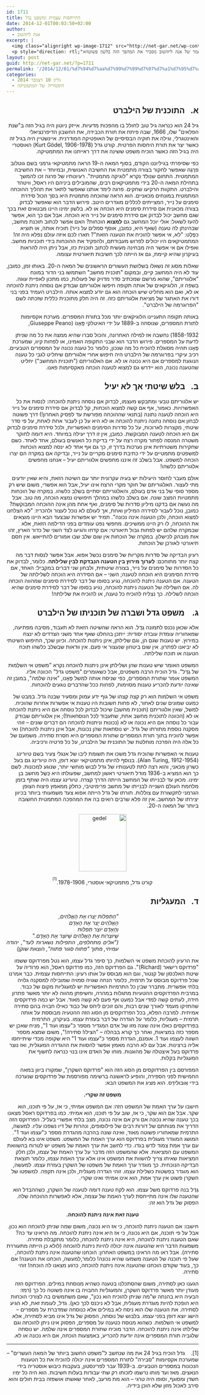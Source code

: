 ```yaml
---
id: 1711
title: התייחסות עצמית ומשפט גֶדֶל
date: 2014-12-01T00:03:50+02:00
author:
  - אנה ליזהטוב
excerpt: |
  <img class="alignright wp-image-1712" src="http://net-gar.net/wp-content/uploads/2014/11/gedel.png" alt="gedel" width="81" height="97" />
  <p style="direction: rtl;">גיל 24 הוא כנראה גיל טוב לחולל בו מהפכות. ניוטון חולל בגיל הזה מהפך בחשבון הדיפרנציאלי והאיטנגרלי, ואיינשטיין גילה בו את תורת היחסות הפרטית. ב-1930 הוכיח מתמטיקאי אוסטרי בשם קורט גדל, שגם הוא היה אז בן 24, משפט שיש המכנים אותו "המשפט החשוב ביותר של המאה העשרים". הוא שינה את הדרך בה אנחנו מסתכלים על החשיבה המתמטית. המאמר של אנה ליזהטוב מסביר את המהפך הזה בלשון פשוטה.</p>
layout: post
guid: http://net-gar.net/?p=1711
permalink: '/2014/12/01/%d7%94%d7%aa%d7%99%d7%99%d7%97%d7%a1%d7%95%d7%aa-%d7%a2%d7%a6%d7%9e%d7%99%d7%aa-%d7%95%d7%9e%d7%a9%d7%a4%d7%98-%d7%92%d6%b6%d7%93%d6%b6%d7%9c/'
categories:
  - גליון 10 דצמבר 2014
  - היסטוריה של המתמטיקה
---
```

<h2 style="direction: rtl;">
  א.   התוכנית של הילברט
</h2>

<p style="direction: rtl;">
  גיל 24 הוא כנראה גיל טוב לחולל בו מהפכות מדעיות. אייזק ניוטון היה בגיל הזה ב"שנת הפלאים" שלו, 1666, שבה פיתח את תורת הכבידה, את החשבון הדיפרנציאלי והאינטגרלי, וגילה את חוקיה הבסיסיים של האופטיקה המודרנית. איינשטיין היה בגיל זה כאשר יצר את תורת היחסות הפרטית. קורט גדל (Kurt Gödel, 1906-1978) האוסטרי היה בגיל הזה כאשר הוכיח משפט ששינה את דרך ראייתנו את המתמטיקה.
</p>

<p style="direction: rtl;">
  כפי שסיפרתי בגיליוננו הקודם, בסוף המאה ה-19 הראה מתמטיקאי גרמני בשם גוטלוב פרֶגֶה שאפשר לחקור בצורה מתמטית את החשיבה האנושית, ובמיוחד – את החשיבה המתמטית. התחום שנולד נקרא "לוגיקה מתמטית". רעיונותיו של פרגה זכו להמשך בתחילת המאה ה-20 בידי מתמטיקאים רבים, שהמובילים ביניהם היו ראסל, וויטהד והילברט. התקוות הרקיעו שחקים. פרגה לימד אותנו שאפשר לתאר את תהליך ההוכחה המתמטית במונחים מכאניים. הוא הראה שהוכחה מתמטית היא בסך הכול סידרת סימנים על נייר, המצייתים לכללים מוגדרים היטב. פירוש הדבר הוא שאפשר לבדוק בצורה מכאנית אם סידרת סימנים היא הוכחה או לא. בלשון ימינו היינו מבטאים זאת בכך שגם מחשב יכול לבדוק אם סידרת סימנים על נייר היא הוכחה. אבל אם כך הוא, אפשר להעז לשאול: אולי יוכל המחשב גם <strong>למצוא</strong> הוכחות? האם אפשר לכתוב תוכנת מחשב, שבהינתן לה טענה (שאף היא, כמובן, אוסף סמלים על נייר) תוכיח אותה, או תוציא כפֶלֶט: "לא, אי אפשר להוכיח את הטענה הזאת"? תארו לכם איזה עולם נפלא היה זה! המתמטיקאים היו יכולים לפרוש מעבודתם, ולהפקיד את ההוכחות בידי תוכניות מחשב. ואפילו אם אי אפשר היה מבחינה מעשית לכתוב תוכנית כזו, אבל ניתן היה להראות בעיקרון שהיא קיימת, גם אז הייתה לכך חשיבות תיאורטית עצומה.
</p>

<p style="direction: rtl;">
  שאלות מסוג זה נשאלו בשלושת העשורים הראשונים של המאה ה-20. באותו זמן, כמובן, עוד לא היה המחשב קיים, ובמקום "תוכנית מחשב" השתמשו בני הדור במונח "אלגוריתם", שהוא מרשם שמכתיב סדר מדויק של פעולות, כמו מתכון לאפיית עוגה. בשפה זו, הלוגיקאים של אותה תקופה חיפשו אלגוריתם שבודק אם נוסחה ניתנת להוכחה או לא, ואם הוא מחליט שיש הוכחה הוא גם יודע למצוא אותה. הילברט העמיד בפני בני דורו את האתגר של מציאת אלגוריתם כזה. זה היה חלק מתוכנית כללית שזכתה לשם "הפרוגרמה של הילברט".
</p>

<p style="direction: rtl;">
  באותה תקופה התעניינו הלוגיקאים יותר מכל בתורת המספרים. מערכת אקסיומות לתורת המספרים, שנוסחה ב-1889 על ידי האיטלקי פֶּאָנוֹ (Giuseppe Peano,
</p>

<p style="direction: rtl;">
  1858-1932) נחשבה אז למילה האחרונה, והכול סברו שהיא ממצה את כל מה שניתן לדעת על המספרים. פירוש הדבר הוא שבני התקופה האמינו, או לפחות קיוו, שמערכת פֶּאָנו תהיה מסוגלת להוכיח כל מה שנכון, כלומר כל טענה נכונה על המספרים הטבעיים. רכיב עיקרי בפרוגרמה של הילברט היה חיפוש אחרי אלגוריתם שיחליט לגבי כל טענה הנוגעת למספרים אם היא נכונה או לא. אם האלגוריתם ("תוכנית המחשב") יחליט שהטענה נכונה, הוא יידרש גם למצוא לטענה הוכחה מאקסיומות פאנו.
</p>

<h2 style="direction: rtl;">
  ב.   בלש שיטתי אך לא יעיל
</h2>

<p style="direction: rtl;">
  יש אלגוריתם טבעי ומתבקש מעצמו, לבדוק אם נוסחה ניתנת להוכחה: לנסות את כל האפשרויות. כאמור, אף אם קשה למצוא הוכחות, קל לבדוק אם סידרת סימנים על נייר היא הוכחה לטענה נתונה (בתנאי שההוכחה מפורשת עד לפסיק האחרון!) דרך פשוטה לבחון אם נוסחה נתונה ניתנת להוכחה או לא היא על כן לעבור אחת לאחת, על פי סדר שיטתי, מקצרות לארוכות, על כל סדרות הסימנים האפשריות, ולכל סידרת סימנים לבדוק אם היא הוכחה לטענה המבוקשת. כמובן, אין זו דרך יעילה במיוחד. היא דומה לחוקר משטרה המנסה לפתור מקרה רצח על ידי בדיקת כל האנשים בעולם, אחד לאחד. כשם שחקירות משטרתיות אינן נערכות בדרך זו, כך גם אף אחד לא ינסה למצוא הוכחות למשפטים מתמטיים על ידי כתיבת סימנים מִקריים על נייר, ובדיקה אם במקרה הם יצרו הוכחה למשפט. אבל בשלב זה איננו מחפשים אלגוריתם יעיל – אנחנו מחפשים אלגוריתם כלשהו!
</p>

<p style="direction: rtl;">
  אולם מעבר לחוסר היעילות יש בעיה עקרונית יותר עם השיטה הזאת, והיא שאין יודעים מתי לעצור. האלגוריתם של חוקר מקרי הרצח אינו יעיל, אבל הוא אפשרי, משום שיש רק מספר סופי של בני אדם בעולם, והאלגוריתם יסתיים בשלב כלשהו. במקרה של הוכחות מתמטיות המצב שונה. אם בשלב כלשהו במהלך חיפושינו נמצא הוכחה, מה טוב. אבל מה נעשה אם בדקנו מיליון סדרות של סימנים, ואף אחת מהן אינה ההוכחה המבוקשת? כמובן, נוכל לעבור לסידרה המיליון ואחת, אך לעולם לא נוכל לעצור ולהכריז: "לא הצלחנו למצוא הוכחה, ולכן הטענה אינה נכונה". תמיד יש אפשרות שבצעד הבא היינו מוצאים את ההוכחה, לו רק היינו ממשיכים. מחפשי נפט עומדים בפני הדילמה הזאת, אלא שבמקרה שלהם יש לפחות גבול תיאורטי: אם קדחו והגיעו לצד השני של כדור הארץ, זהו אות מובהק לכישלון. במקרה של הוכחות אין שום שלב שבו אמורים להתייאש. אין חסם תיאורטי לאורכן של הוכחות.
</p>

<p style="direction: rtl;">
  רעיון הבדיקה של סדרות מקריות של סימנים נכשל אפוא. אבל אפשר לנסות דבר מה קצת יותר מתוחכם: <strong>לערוך מירוץ בין הטענה הנבדקת לבין שלילתה</strong>. כלומר, לבדוק את כל הסדרות של סימנים על נייר, בצורה שיטתית, ולבחון שני דברים במקביל: האחד, אם סידרת הסימנים היא הוכחה לטענה; השני – אם הסידרה היא הוכחה לשלילתה של הטענה. אם הטענה ניתנת להוכחה, נגיע בסופו של דבר לסידרת סימנים שמהווה הוכחה לה. אם השלילה של הטענה ניתנת להוכחה, נגיע בסופו של דבר לסידרת סימנים שהיא הוכחה לשלילה. כך נצליח להוכיח כל טענה, או להוכיח את שלילתה!
</p>

<h2 style="direction: rtl;">
  ג.    משפט גדל ושברה של תוכניתו של הילברט
</h2>

<p style="direction: rtl;">
  אלא שכאן נכנס לתמונה גֶדֶל. הוא הראה שהשיטה הזאת לא תעבוד, מסיבה מפתיעה, שמאחוריה עומדת עובדה יסודית: ייתכן בהחלט שאף אחד משני הצדדים לא ינצח במירוץ. יש טענות שגם הן, וגם שלילתן, אינן ניתנות להוכחה. וכיוון שכך, החיפוש השיטתי לא יביאנו לפתרון. אין שום ביטחון שנעצור אי פעם. אין וודאות שבשלב כלשהו תוכח הטענה או תוכח שלילתה.
</p>

<p style="direction: rtl;">
  המשפט האומר שיש טענות שהן ושלילתן אינן ניתנות להוכחה נקרא "משפט אי השלֵמוּת של גֶדֶל". גדל הוכיח הרבה משפטים, אבל כשאומרים "משפט גדל" הכוונה אליו. המשפט אומר שתורת המספרים, כפי שניסח אותה למשל פֶּאָנו, "אינה שלמה", במובן זה שאינה יודעת להכריע טענות מסוימות, לפחות ככל שהדברים נוגעים להוכחות.
</p>

<p style="direction: rtl;">
  משפט אי השלמות הוא רק קצה קצהו של גוף ידע עמוק ומסעיר שבנה גדל. במבט של כמעט שמונים שנים לאחור, לא פחות חשובות היו טענות אי אפשרות אחרות שהוכיח. למשל, שאין אלגוריתם (תוכנית מחשב) שיכול לבדוק לכל נוסחה אם היא ניתנת להוכחה או לא (הכוונה לתוכנית מחשב אחת, שתעבוד לכל הנוסחאות!); אין אלגוריתם שבודק עבור כל נוסחה אם היא נכונה או לא (נכונוּת וניתנוּת להוכחה הם דברים שונים – זוהי מסקנה נוספת מתורתו של גדל. יש נוסחאות שהן נכונות, אבל אינן ניתנות להוכחה) ואי אפשר להוכיח בתוך תורת המספרים שתורת המספרים היא חסרת סתירה. משמעם של כל אלה היה הפרכה מוחלטת של התוכנית של הילברט, על כל פרטיה ורכיביה.
</p>

<p style="direction: rtl;">
  טענות אי האפשרות שהוכיח גדל משכו את תשומת ליבו של אנגלי צעיר בשם טיורינג (Alan Turing, 1912-1954). בנוסף להיותו מתמטיקאי יוצא דופן, היה טיורינג גם בעל כשרון מכאני, והוא רצה לתת לטענותיו של גדל לבוש מוחשי יותר, שנוגע למכונות. לשם כך הוא המציא ב-1936 מודל תיאורטי ראשון למחשב, שפעולתו היא כְּשֶׂל מחשב בן ימינו. מכאן עד לבנייתו של המחשב הייתה הדרך קצרה. טיורינג עצמו היה שותף בזמן מלחמת העולם השנייה לבנייתו של מחשב פרימיטיבי, כחלק ממאמץ פיצוח הצופן הגרמני לתקשורת עם צוללות. תורתו של גדל הייתה אפוא צעד משמעותי ביותר בכיוון יצירתו של המחשב. אין זה פלא שרבים רואים בה את המהפכה המתמטית החשובה ביותר של המאה ה-20.
</p>

<p style="direction: rtl; text-align: center;">
  <img class="aligncenter size-full wp-image-1712" src="http://net-gar.net/wp-content/uploads/2014/11/gedel.png" alt="gedel" width="125" height="150" />
</p>

<p style="direction: rtl; text-align: center;">
  קורט גדל, מתמטיקאי אוסטרי, 1978-1906.<sup><sup>[1]</sup></sup>
</p>

<h2 style="direction: rtl;">
  ד.   המעגליות
</h2>

<p dir="rtl" style="direction: rtl; text-align: justify; padding-right: 210px;">
  <em>"הַתְּפִלּוֹת יָצְרוּ אֶת הָאֱלֹהִים,<br /> </em><em>הָאֱלֹהִים יָצַר אֶת הָאָדָם<br /> </em><em>וְהָאָדָם יוֹצֵר תְּפִלּוֹת<br /> </em><em>שֶׁיּוֹצְרוֹת אֶת הָאֱלֹהִים שֶׁיּוֹצֵר אֶת הָאָדָם."<br /> </em><em>("אלים מתחלפים, התפילות נשארות לעד", יהודה עמיחי, מתוך "פתוח סגור פתוח", הוצאת שוקן)</em>
</p>

<p style="direction: rtl;">
  את הרעיון להוכחת משפט אי השלמות, כך סיפר גדל עצמו, הוא נטל מפרדוקס ששמו "פרדוקס רישאר (Richard)". גם הפרדוקס הזה, כמו פרדוקס ראסל, הוא פרודיה על שיטת האלכסון של קנטור, וגם הוא מבוסס על אותו רעיון: התייחסות עצמית. כבר אמרנו שכל פרדוקס מבוסס על תרמית, כלומר הנחה שגויה סמויה שמובילה למסקנה גלויה בלתי אפשרית. מתברר שבין כל התרמיות האפשריות יש למעגליות מקום של כבוד. במרבית הפרדוקסים ההטעיות מתגלות במהרה, וחשיפתן מהווה לא יותר מאשר פתרון חידה, לעתים קשה למדי אבל כמעט אף פעם לא קשה מאוד. אבל יש כמה פרדוקסים שהחזיקו מעמד לאורך שנים רבות, והם זוכים ליחס של כבוד כאילו חבויה בהם סתירה אמיתית. למרבה הפלא, בכל הפרדוקסים מן הסוג הזה ההטעיה מבוססת על אותה תרמית – מעגליות, כלומר על הגדרה של דבר בעזרת עצמו. בעיקרון, התרמית בפרדוקסים כאלו אינה שונה מזו של אדם המגדיר מספר כ"עצמו ועוד 1", מניח שאכן יש מספר כזה במציאות, ואחר כך קורא בבהלה – "הצילו! סתירה!", משום שמצא מספר השווה לעצמו ועוד 1. אומנם, הגדרת מספר כ"עצמו ועוד 1" היא שקופה מכדי שיתייחסו אליה ברצינות. אבל עם לא הרבה מאמץ אפשר להסוות את ההגדרה המעגלית, ואז נוצר פרדוקס בעל איצטלה של מהוּגנוּת. מוחו של האדם אינו בנוי כנראה לחשוף את המעגליות בקלות.
</p>

<p style="direction: rtl;">
  המפורסם בין הפרדוקסים מן הסוג הזה הוא "פרדוקס השקרן", שמקורו ביוון במאה החמישית לפני הספירה, והופיע לראשונה ברשימה מפורסמת של פרדוקסים שנערכה בידי אֶוּבּוּלידֶס. הוא מציג את המשפט הבא:
</p>

<p style="direction: rtl; text-align: center;">
  <strong>משפט זה שקרי.</strong>
</p>

<p style="direction: rtl;">
  חישבו על ערך האמת של המשפט הזה: אם המשפט אמיתי, כי אז, על פי תוכנו, הוא שקר. אבל אם הוא שקר, כי אז, שוב על פי תוכנו, הוא אמיתי. כמו בפרדוקס ראסל מצאנו בכך טענה שהיא נכונה אם ורק אם אינה נכונה, מצב בלתי אפשרי בעליל. הפרדוקס הזה הדריך את מנוחתם של דורות רבים של פילוסופים, ונהרות של דיו נשפכו עליו. למעשה, התרמית שמאחוריו פשוטה מאוד, ואינה שונה בהרבה מהגדרת מספר כ"עצמו ועוד 1". המושג המוגדר מעגלית בפרדוקס הוא ערך האמת של המשפט. משפט אינו בא לעולם עם ערך אמת צמוד לדש בגדו. כדי לחשב את ערך האמת של משפט יש לטרוח בהשוואת המשפט עם המציאות. אלא שהמשפט הזה מדבר על ערך האמת של עצמו, ולכן חלק המציאות שאיתו צריך להשוות את המשפט אינו אלא ערך האמת עצמו, כלומר תוצאת הבדיקה הנוכחית. כך מוגדר ערך האמת של משפטו של השקרן בעזרת עצמו. למעשה, הוא מוגדר בפשטות כשלילת עצמו. זוהי הגדרה מעגלית, ולכן אינה תקפה. למשפטו של השקרן פשוט אין ערך אמת, הוא אינו אמיתי ואינו שקרי.
</p>

<p style="direction: rtl;">
  גֶדֶל בנה פרדוקס משל עצמו. הוא לקח טענה דומה לטענה של השקרן, כשההבדל הוא שהטענה שלו אינה מתייחסת לערך האמת של עצמה, אלא לאפשרות ההוכחה שלה. הפסוק של גדל הוא זה:
</p>

<p style="direction: rtl; text-align: center;">
  <strong>טענה זאת אינה ניתנת להוכחה.</strong>
</p>

<p style="direction: rtl;">
  חישבו: אם הטענה ניתנת להוכחה, כי אז היא נכונה, משום שמה שניתן להוכחה הוא נכון. אבל על פי תוכנה, אם היא נכונה, כי אז היא אינה ניתנת להוכחה. מה הראינו עד כה? שאם הטענה ניתנת להוכחה, היא אינה ניתנת להוכחה, כלומר מתקבלת סתירה. משמעות הדבר היא שהטענה אינה יכולה להיות ניתנת להוכחה (לולא כן הייתה מתעוררת סתירה). אבל ראו מה הראינו במשפט האחרון: הוכחנו שהטענה אינה ניתנת להוכחה, שעל פי תוכנה של הטענה משמעו שהיא נכונה! כלומר,למעשה, הוכחנו את הטענה! אם כך, בעוד שקודם הוכחנו שהטענה אינה ניתנת להוכחה, כרגע מצאנו לה הוכחה! זוהי סתירה.
</p>

<p style="direction: rtl;">
  הגענו כאן לסתירה, משום שהסתכלנו בטענה כשהיא מנוסחת במילים. הפרדוקס הזה מעודן יותר מאשר פרדוקס השקרן, והמעגליות החבויה בו אינה פשוטה כל כך (רמז: הבעיה היא בהנחה ש"מה שניתן להוכיח הוא נכון", שאם משתמשים בה לצורכי הוכחות היא הופכת להיות מוגדרת מעגלית, אבל לא ניכנס לכך כאן). גדל, לעומת זאת, לא הגיע לסתירה. את הטענה שלו הוא ניסח לא במילים אלא כנוסחה שמדברת על מספרים – הישג יוצא דופן בפני עצמו. בלבוש של נוסחה, הפסוק של גדל אינו מביא לסתירה, אלא למשפט אי השלמוּת. כשהוא מנוסח כטענה על מספרים, הפסוק אינו ניתן להוכחה וגם שלילתו אינה ניתנת להוכחה. הדבר מוכיח שתורת המספרים אינה שלמה. יש נוסחה שלגביה תורת המספרים אינה יודעת להכריע, באמצעות הוכחה, אם היא נכונה או לא.
</p>

* * *

<p style="direction: rtl;">
  [1].    גדל הוכיח בגיל 24 את מה שנחשב ל"משפט החשוב ביותר של המאה העשרים" – שמערכת אקסיומות "סבירה" לתורת המספרים אינה יכולה להוכיח את כל הטענות הנכונות במספרים הטבעיים. ב-1939 עבר לפרינסטון, בעקבות כיבוש אוסטריה בידי הנאצים. מאז ועד מותו נרשמו לזכותו רק שתי עבודות בעלות חשיבות. הוא היה כל ימיו חשדן ומסוגף, וסופו היה טרגי – הוא מת מרעב, לאחר שאשתו אושפזה בבית חולים והוא סירב לאכול מזון שלא הוכן בידיה.
</p>